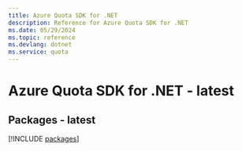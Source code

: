 ```yaml
---
title: Azure Quota SDK for .NET
description: Reference for Azure Quota SDK for .NET
ms.date: 05/29/2024
ms.topic: reference
ms.devlang: dotnet
ms.service: quota
---
```

# Azure Quota SDK for .NET - latest
## Packages - latest
[!INCLUDE [packages](quota-index.md)]